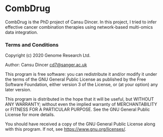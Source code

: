 # CombDrug

CombDrug is the PhD project of Cansu Dincer. In this project, I tried to infer effective cancer combination therapies using network-based multi-omics data integration.

### Terms and Conditions

Copyright (c) 2020 Genome Research Ltd.

Author: Cansu Dincer cd7@sanger.ac.uk

This program is free software: you can redistribute it and/or modify
it under the terms of the GNU General Public License as published by
the Free Software Foundation, either version 3 of the License, or
(at your option) any later version.

This program is distributed in the hope that it will be useful,
but WITHOUT ANY WARRANTY; without even the implied warranty of
MERCHANTABILITY or FITNESS FOR A PARTICULAR PURPOSE.  See the
GNU General Public License for more details.

You should have received a copy of the GNU General Public License
along with this program.  If not, see <https://www.gnu.org/licenses/>.
